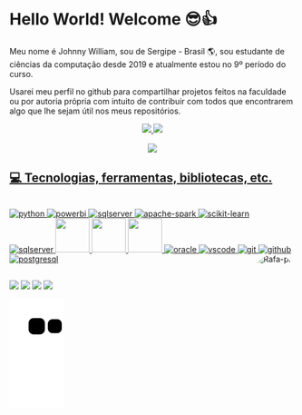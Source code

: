 # Hello World! Welcome 😎👍
Meu nome é Johnny William, sou de Sergipe - Brasil 🌎, sou estudante de ciências da computação desde 2019 e atualmente estou no 9º período do curso.

Usarei meu perfil no github para compartilhar projetos feitos na faculdade ou por autoria própria com intuito de contribuir com todos que encontrarem algo que lhe sejam útil nos meus repositórios.  


<div align="center">
  <a href="https://jownao.github.io/">
  <img height="180em" src="https://github-readme-stats.vercel.app/api?username=Jownao&show_icons=true&theme=tokyonight&include_all_commits=true&count_private=false"/>
  <img height="180em" src="https://github-readme-stats.vercel.app/api/top-langs/?username=Jownao&layout=compact&langs_count=7&theme=tokyonight"/>
  <p align="center"><img align="center"src="https://profile-counter.glitch.me/Jownao/count.svg"/></p>
</div>
  



  
  
## 💻 Tecnologias, ferramentas, bibliotecas, etc.
<div style="display: inline_block"><br>
    <img src="https://cdn.jsdelivr.net/gh/devicons/devicon/icons/python/python-original.svg" alt="python" width="60" height="60" />
    <img src="https://github.com/microsoft/PowerBI-Icons/blob/main/SVG/Power-BI.svg" alt="powerbi" width="60" height="60" />
    <img src="https://cdn.jsdelivr.net/gh/devicons/devicon/icons/microsoftsqlserver/microsoftsqlserver-plain-wordmark.svg" alt="sqlserver " width="60" height="60" />
    <img width="80" alt="apache-spark" src="https://user-images.githubusercontent.com/50759662/227187843-edf602ed-7a76-4847-bc25-8f055b75f6d0.png">
    <img width="100" alt="scikit-learn" src="https://user-images.githubusercontent.com/50759662/227186459-27fa3b11-0dc8-46e8-8c21-bddfd0c80d8c.png">
    <img src="https://user-images.githubusercontent.com/50759662/227186224-3013ce50-473e-4fe7-ac3b-fbbfd72741f1.png" alt="sqlserver " width="60" height="60" />
    <img src="https://cdn.jsdelivr.net/gh/devicons/devicon/icons/jupyter/jupyter-original-wordmark.svg" width="60" height="60">
    <img src="https://cdn.jsdelivr.net/gh/devicons/devicon/icons/pandas/pandas-original-wordmark.svg" width="60" height="60">
    <img src="https://cdn.jsdelivr.net/gh/devicons/devicon/icons/numpy/numpy-original.svg" width="60" height="60">
    <img src="https://cdn.jsdelivr.net/gh/devicons/devicon/icons/oracle/oracle-original.svg"   alt="oracle " width="60" height="60" />
    <img src="https://cdn.jsdelivr.net/gh/devicons/devicon/icons/vscode/vscode-original.svg"  alt="vscode" width="60" height="60" />
    <img src="https://cdn.jsdelivr.net/gh/devicons/devicon/icons/git/git-original.svg"  alt="git" width="60" height="60" />
    <img src="https://cdn.jsdelivr.net/gh/devicons/devicon/icons/github/github-original.svg"  alt="github" width="60" height="60" />
    <img src="https://cdn.jsdelivr.net/gh/devicons/devicon/icons/postgresql/postgresql-original.svg" alt="postgresql" width="60" height="60" />
  <img align="right" alt="Rafa-pic" height="150" style="border-radius:50px;" src="https://v1.padlet.pics/1/image.webp?t=c_limit%2Cdpr_1%2Ch_512%2Cw_512&url=https%3A%2F%2Fstorage.googleapis.com%2Fpadlet-uploads%2F1906438785%2F01d232e7f3dee7506e347a76e7e939ee%2F75736766_fe9d_483d_8bbb_f5e652d3497b.jpeg%3FExpires%3D1679088188%26GoogleAccessId%3D778043051564-q79bsd8mc40b0bl82ikkrtc3jdofe4dg%2540developer.gserviceaccount.com%26Signature%3D3%252F6Eo95PWeerrVUDWQyqM9apMGQNQqRsWOl2PIZ%252FS%252FYAHbi0JD3lAr46vZQ3tUgzJEgACW4GIivgBVUDCjYHHSgq23HKob72gXuPJ%252FDJRPFw4%252BXbsO8zQKFqiBRz1kDii6yARLGl9TCGEcCNPIytSJ6Uj6fttdNfiiWqZlGDw40%253D%26original-url%3Dhttps%253A%252F%252Fpadlet-uploads.storage.googleapis.com%252F1906438785%252F01d232e7f3dee7506e347a76e7e939ee%252F75736766_fe9d_483d_8bbb_f5e652d3497b.jpeg">
</div>

##

<div> 
  <a href="https://www.youtube.com/channel/UCOw5ncIm8Mz9W-O9YLgN5VA" target="_blank"><img src="https://img.shields.io/badge/YouTube-FF0000?style=for-the-badge&logo=youtube&logoColor=white" target="_blank"></a>
 	<a href="https://www.twitch.tv/jownao" target="_blank"><img src="https://img.shields.io/badge/Twitch-9146FF?style=for-the-badge&logo=twitch&logoColor=white" target="_blank"></a>
 <a href="https://discord.gg/uKeDzBuxKJ" target="_blank"><img src="https://img.shields.io/badge/Discord-7289DA?style=for-the-badge&logo=discord&logoColor=white" target="_blank"></a> 
  <a href="https://www.linkedin.com/in/johnny-william/" target="_blank"><img src="https://img.shields.io/badge/-LinkedIn-%230077B5?style=for-the-badge&logo=linkedin&logoColor=white" target="_blank"></a> 
</div>

![Snake animation](https://github.com/Jownao/Jownao/blob/output/github-contribution-grid-snake.svg)
  


